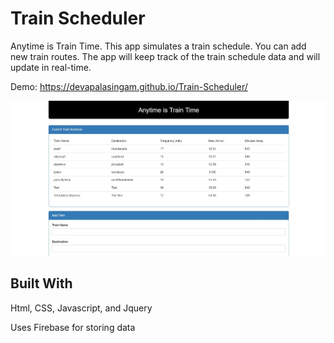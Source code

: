 # Train Scheduler

Anytime is Train Time. This app simulates a train schedule. You can add new train routes. The app will keep track of the train schedule data and will update in real-time. 

Demo: https://devapalasingam.github.io/Train-Scheduler/

![Alt text](/assets/img/train.jpg?raw=true "Train Time")


## Built With

Html, CSS, Javascript, and Jquery

Uses Firebase for storing data
